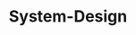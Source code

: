 ---
layout: posts_by_category
categories: System-Design
title: System-Design
permalink: /category/System-Design
---